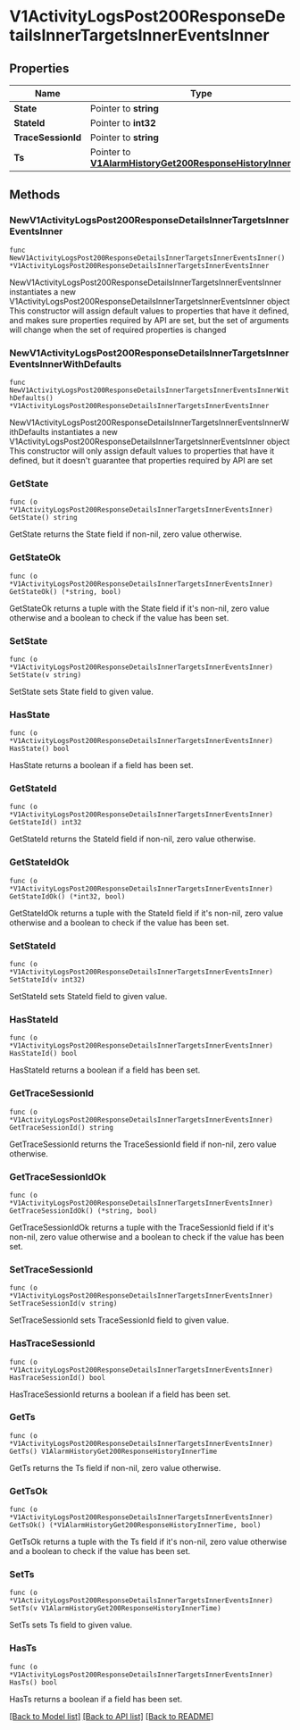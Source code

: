 # V1ActivityLogsPost200ResponseDetailsInnerTargetsInnerEventsInner

## Properties

Name | Type | Description | Notes
------------ | ------------- | ------------- | -------------
**State** | Pointer to **string** |  | [optional] 
**StateId** | Pointer to **int32** |  | [optional] 
**TraceSessionId** | Pointer to **string** |  | [optional] 
**Ts** | Pointer to [**V1AlarmHistoryGet200ResponseHistoryInnerTime**](V1AlarmHistoryGet200ResponseHistoryInnerTime.md) |  | [optional] 

## Methods

### NewV1ActivityLogsPost200ResponseDetailsInnerTargetsInnerEventsInner

`func NewV1ActivityLogsPost200ResponseDetailsInnerTargetsInnerEventsInner() *V1ActivityLogsPost200ResponseDetailsInnerTargetsInnerEventsInner`

NewV1ActivityLogsPost200ResponseDetailsInnerTargetsInnerEventsInner instantiates a new V1ActivityLogsPost200ResponseDetailsInnerTargetsInnerEventsInner object
This constructor will assign default values to properties that have it defined,
and makes sure properties required by API are set, but the set of arguments
will change when the set of required properties is changed

### NewV1ActivityLogsPost200ResponseDetailsInnerTargetsInnerEventsInnerWithDefaults

`func NewV1ActivityLogsPost200ResponseDetailsInnerTargetsInnerEventsInnerWithDefaults() *V1ActivityLogsPost200ResponseDetailsInnerTargetsInnerEventsInner`

NewV1ActivityLogsPost200ResponseDetailsInnerTargetsInnerEventsInnerWithDefaults instantiates a new V1ActivityLogsPost200ResponseDetailsInnerTargetsInnerEventsInner object
This constructor will only assign default values to properties that have it defined,
but it doesn't guarantee that properties required by API are set

### GetState

`func (o *V1ActivityLogsPost200ResponseDetailsInnerTargetsInnerEventsInner) GetState() string`

GetState returns the State field if non-nil, zero value otherwise.

### GetStateOk

`func (o *V1ActivityLogsPost200ResponseDetailsInnerTargetsInnerEventsInner) GetStateOk() (*string, bool)`

GetStateOk returns a tuple with the State field if it's non-nil, zero value otherwise
and a boolean to check if the value has been set.

### SetState

`func (o *V1ActivityLogsPost200ResponseDetailsInnerTargetsInnerEventsInner) SetState(v string)`

SetState sets State field to given value.

### HasState

`func (o *V1ActivityLogsPost200ResponseDetailsInnerTargetsInnerEventsInner) HasState() bool`

HasState returns a boolean if a field has been set.

### GetStateId

`func (o *V1ActivityLogsPost200ResponseDetailsInnerTargetsInnerEventsInner) GetStateId() int32`

GetStateId returns the StateId field if non-nil, zero value otherwise.

### GetStateIdOk

`func (o *V1ActivityLogsPost200ResponseDetailsInnerTargetsInnerEventsInner) GetStateIdOk() (*int32, bool)`

GetStateIdOk returns a tuple with the StateId field if it's non-nil, zero value otherwise
and a boolean to check if the value has been set.

### SetStateId

`func (o *V1ActivityLogsPost200ResponseDetailsInnerTargetsInnerEventsInner) SetStateId(v int32)`

SetStateId sets StateId field to given value.

### HasStateId

`func (o *V1ActivityLogsPost200ResponseDetailsInnerTargetsInnerEventsInner) HasStateId() bool`

HasStateId returns a boolean if a field has been set.

### GetTraceSessionId

`func (o *V1ActivityLogsPost200ResponseDetailsInnerTargetsInnerEventsInner) GetTraceSessionId() string`

GetTraceSessionId returns the TraceSessionId field if non-nil, zero value otherwise.

### GetTraceSessionIdOk

`func (o *V1ActivityLogsPost200ResponseDetailsInnerTargetsInnerEventsInner) GetTraceSessionIdOk() (*string, bool)`

GetTraceSessionIdOk returns a tuple with the TraceSessionId field if it's non-nil, zero value otherwise
and a boolean to check if the value has been set.

### SetTraceSessionId

`func (o *V1ActivityLogsPost200ResponseDetailsInnerTargetsInnerEventsInner) SetTraceSessionId(v string)`

SetTraceSessionId sets TraceSessionId field to given value.

### HasTraceSessionId

`func (o *V1ActivityLogsPost200ResponseDetailsInnerTargetsInnerEventsInner) HasTraceSessionId() bool`

HasTraceSessionId returns a boolean if a field has been set.

### GetTs

`func (o *V1ActivityLogsPost200ResponseDetailsInnerTargetsInnerEventsInner) GetTs() V1AlarmHistoryGet200ResponseHistoryInnerTime`

GetTs returns the Ts field if non-nil, zero value otherwise.

### GetTsOk

`func (o *V1ActivityLogsPost200ResponseDetailsInnerTargetsInnerEventsInner) GetTsOk() (*V1AlarmHistoryGet200ResponseHistoryInnerTime, bool)`

GetTsOk returns a tuple with the Ts field if it's non-nil, zero value otherwise
and a boolean to check if the value has been set.

### SetTs

`func (o *V1ActivityLogsPost200ResponseDetailsInnerTargetsInnerEventsInner) SetTs(v V1AlarmHistoryGet200ResponseHistoryInnerTime)`

SetTs sets Ts field to given value.

### HasTs

`func (o *V1ActivityLogsPost200ResponseDetailsInnerTargetsInnerEventsInner) HasTs() bool`

HasTs returns a boolean if a field has been set.


[[Back to Model list]](../README.md#documentation-for-models) [[Back to API list]](../README.md#documentation-for-api-endpoints) [[Back to README]](../README.md)


